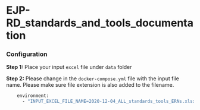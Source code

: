 # EJP-RD_standards_and_tools_documentation

### Configuration

**Step 1:**
Place your input `excel` file under `data` folder

**Step 2:**
Please change in the `docker-compose.yml` file with the input file name. Please make sure file extension is also added to the filename.

```sh
    environment:
      - "INPUT_EXCEL_FILE_NAME=2020-12-04_ALL_standards_tools_ERNs.xlsx"
```
